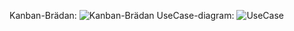
Kanban-Brädan:
![Kanban-Brädan](https://github.com/user-attachments/assets/e3bf4f5b-65ed-4737-954f-440462418001)
UseCase-diagram:
![UseCase](https://github.com/user-attachments/assets/ef2e3899-3595-45e5-8ae4-b2722286a1da)
